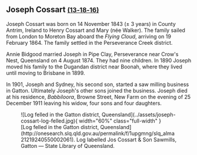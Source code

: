## Joseph Cossart <small>[(13‑18‑16)](https://brisbane.discovereverafter.com/profile/31768582 "Go to Memorial Information" )</small>

Joseph Cossart was born on 14 November 1843 (± 3 years) in County Antrim, Ireland to Henry Cossart and Mary (née Walker). The family sailed from London to Moreton Bay aboard the *Flying Cloud*, arriving on 19 February 1864. The family settled in the Perseverance Creek district. 

Annie Bidgood married Joseph in Pipe Clay, Perseverance near Crow's Nest, Queensland on 4 August 1874. They had nine children.
In 1890 Joseph moved his family to the Dugandan district near Boonah, where they lived until moving to Brisbane in 1899.

In 1901, Joseph and Sydney, his second son, started a saw milling business in Gatton. Ultimately Joseph's other sons joined the business.
Joseph died at his residence, *Babbiloora*, Browne Street, New Farm on the evening of 25 December 1911 leaving his widow, four sons and four daughters.

<figure markdown>
  ![Log felled in the Gatton district, Queensland](../assets/joseph-cossart-log-felled.jpg){ width="60%" class="full-width" } 
  <figcaption markdown>[Log felled in the Gatton district, Queensland](http://onesearch.slq.qld.gov.au/permalink/f/1upgmng/slq_alma21219240550002061). Log labelled Jos Cossart & Son Sawmills, Gatton — State Library of Queensland.</figcaption>
</figure>